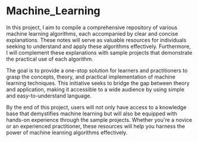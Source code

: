# Machine_Learning
In this project, I aim to compile a comprehensive repository of various machine learning algorithms, each accompanied by clear and concise explanations. These notes will serve as valuable resources for individuals seeking to understand and apply these algorithms effectively. Furthermore, I will complement these explanations with sample projects that demonstrate the practical use of each algorithm.

The goal is to provide a one-stop solution for learners and practitioners to grasp the concepts, theory, and practical implementation of machine learning techniques. This initiative seeks to bridge the gap between theory and application, making it accessible to a wide audience by using simple and easy-to-understand language.

By the end of this project, users will not only have access to a knowledge base that demystifies machine learning but will also be equipped with hands-on experience through the sample projects. Whether you're a novice or an experienced practitioner, these resources will help you harness the power of machine learning algorithms effectively.
